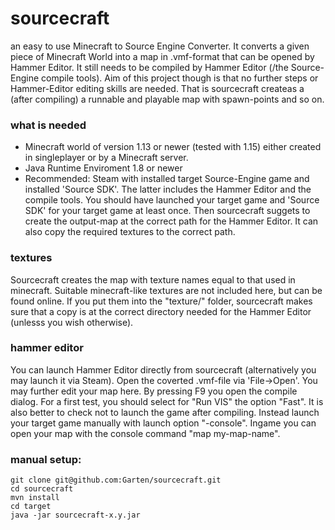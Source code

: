 # sourcecraft

an easy to use Minecraft to Source Engine Converter. It converts a given piece of Minecraft World into a map in
.vmf-format that can be opened by Hammer Editor. It still needs to be compiled by Hammer Editor (/the Source-Engine
compile tools). Aim of this project though is that no further steps or Hammer-Editor editing skills are needed. That is
sourcecraft createas a (after compiling) a runnable and playable map with spawn-points and so on.

### what is needed

- Minecraft world of version 1.13 or newer (tested with 1.15) either created in singleplayer or by a Minecraft server.
- Java Runtime Enviroment 1.8 or newer
- Recommended: Steam with installed target Source-Engine game and installed 'Source SDK'. The latter includes the Hammer
  Editor and the compile tools. You should have launched your target game and 'Source SDK' for your target game at least
  once. Then sourcecraft suggets to create the output-map at the correct path for the Hammer Editor. It can also copy
  the required textures to the correct path.

### textures

Sourcecraft creates the map with texture names equal to that used in minecraft. Suitable minecraft-like textures are not
included here, but can be found online. If you put them into the "texture/<my-textures>" folder, sourcecraft makes sure
that a copy is at the correct directory needed for the Hammer Editor (unlesss you wish otherwise).

### hammer editor

You can launch Hammer Editor directly from sourcecraft (alternatively you may launch it via Steam). Open the coverted
.vmf-file via 'File->Open'. You may further edit your map here. By pressing F9 you open the compile dialog. For a first
test, you should select for "Run VIS" the option "Fast". It is also better to check not to launch the game after
compiling. Instead launch your target game manually with launch option "-console". Ingame you can open your map with the
console command "map my-map-name".

### manual setup:

```
git clone git@github.com:Garten/sourcecraft.git
cd sourcecraft
mvn install
cd target
java -jar sourcecraft-x.y.jar
```
